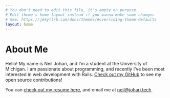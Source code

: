 ```yaml
---
# You don't need to edit this file, it's empty on purpose.
# Edit theme's home layout instead if you wanna make some changes
# See: https://jekyllrb.com/docs/themes/#overriding-theme-defaults
layout: home
---
```

# About Me
Hello! My name is Neil Johari, and I’m a student at the University of Michigan. I am passionate about programming, and recently I’ve been most interested in web development with Rails. [Check out my GitHub](https://github.com/neiljohari) to see my open source contributions!

You can [check out my resume here](/assets/files/resume.pdf), and email me at [neil@johari.tech](mailto:neil@johari.tech).
